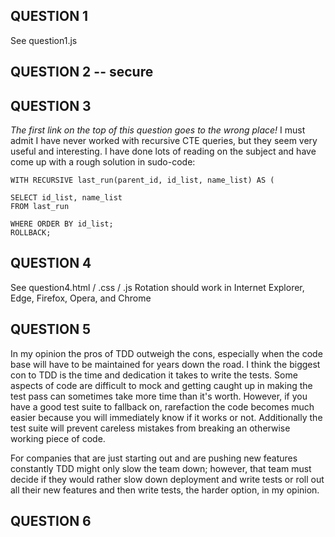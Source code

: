 ## QUESTION 1 
See question1.js


## QUESTION 2 -- secure


## QUESTION 3
*The first link on the top of this question goes to the wrong place!*
I must admit I have never worked with recursive CTE queries, but they seem very useful and interesting. I have done lots of reading on the subject and have come up with a rough solution in sudo-code: 

```
WITH RECURSIVE last_run(parent_id, id_list, name_list) AS (
```

```
SELECT id_list, name_list
FROM last_run
```

```
WHERE ORDER BY id_list;
ROLLBACK;
```

## QUESTION 4
See question4.html / .css / .js
Rotation should work in Internet Explorer, Edge, Firefox, Opera, and Chrome


## QUESTION 5
In my opinion the pros of TDD outweigh the cons, especially when the code base will have to be maintained for years down the road. I think the biggest con to TDD is the time and dedication it takes to write the tests. Some aspects of code are difficult to mock and getting caught up in making the test pass can sometimes take more time than it's worth. However, if you have a good test suite to fallback on, rarefaction the code becomes much easier because you will immediately know if it works or not. Additionally the test suite will prevent careless mistakes from breaking an otherwise working piece of code.

For companies that are just starting out and are pushing new features constantly TDD might only slow the team down; however, that team must decide if they would rather slow down deployment and write tests or roll out all their new features and then write tests, the harder option, in my opinion.

## QUESTION 6